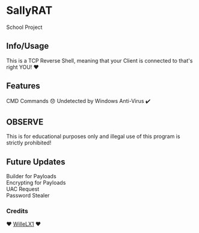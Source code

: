 # SallyRAT
School Project

## Info/Usage
This is a TCP Reverse Shell, meaning that your Client is connected to that's right YOU! ❤️

## Features 
CMD Commands 😞
Undetected by Windows Anti-Virus ✔️

## OBSERVE
This is for educational purposes only and illegal use of this program is strictly prohibited!

## Future Updates
Builder for Payloads <br>
Encrypting for Payloads <br>
UAC Request <br>
Password Stealer <br>

### Credits
❤️ [WilleLX1](https://github.com/willelx1) ❤️
